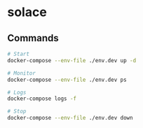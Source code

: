# solace

## Commands

```bash
# Start
docker-compose --env-file ./env.dev up -d

# Monitor
docker-compose --env-file ./env.dev ps

# Logs
docker-compose logs -f

# Stop
docker-compose --env-file ./env.dev down
```

